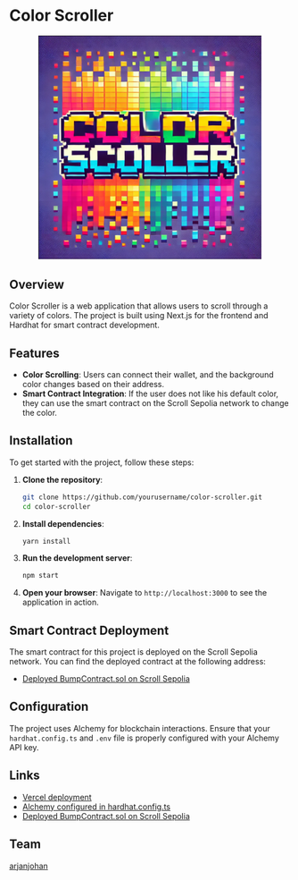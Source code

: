 # Color Scroller

<div style="text-align: center;">
  <img src="packages/nextjs/public/logo.png" alt="logo" style="max-width: 400px;">
</div>

## Overview
Color Scroller is a web application that allows users to scroll through a variety of colors. The project is built using Next.js for the frontend and Hardhat for smart contract development.

## Features
- **Color Scrolling**: Users can connect their wallet, and the background color changes based on their address.
- **Smart Contract Integration**: If the user does not like his default color, they can use the smart contract on the Scroll Sepolia network to change the color. 

## Installation
To get started with the project, follow these steps:

1. **Clone the repository**:
    ```bash
    git clone https://github.com/yourusername/color-scroller.git
    cd color-scroller
    ```

2. **Install dependencies**:
    ```bash
    yarn install
    ```

3. **Run the development server**:
    ```bash
    npm start
    ```

4. **Open your browser**:
    Navigate to `http://localhost:3000` to see the application in action.

## Smart Contract Deployment
The smart contract for this project is deployed on the Scroll Sepolia network. You can find the deployed contract at the following address:
* [Deployed BumpContract.sol on Scroll Sepolia](https://sepolia.scrollscan.com/address/0xb4e9A5BC64DC07f890367F72941403EEd7faDCbB#code)

## Configuration
The project uses Alchemy for blockchain interactions. Ensure that your `hardhat.config.ts` and `.env` file is properly configured with your Alchemy API key.

## Links
* [Vercel deployment](https://color-scroller.vercel.app/)
* [Alchemy configured in hardhat.config.ts](packages/hardhat/hardhat.config.ts)
* [Deployed BumpContract.sol on Scroll Sepolia](https://sepolia.scrollscan.com/address/0xb4e9A5BC64DC07f890367F72941403EEd7faDCbB#code)

## Team
[arjanjohan](https://x.com/arjanjohan)